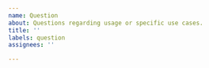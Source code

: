 ```yaml
---
name: Question
about: Questions regarding usage or specific use cases. 
title: ''
labels: question
assignees: ''

---
```



